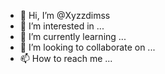 - 👋 Hi, I’m @Xyzzdimss
- 👀 I’m interested in ...
- 🌱 I’m currently learning ...
- 💞️ I’m looking to collaborate on ...
- 📫 How to reach me ...

<!---
Xyzzdimss/Xyzzdimss is a ✨ special ✨ repository because its `README.md` (this file) appears on your GitHub profile.
You can click the Preview link to take a look at your changes.
--->
